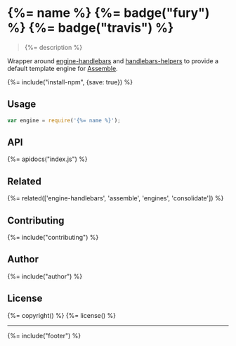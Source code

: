 # {%= name %} {%= badge("fury") %} {%= badge("travis") %}

> {%= description %}

Wrapper around [engine-handlebars] and [handlebars-helpers] to provide a default template engine for [Assemble].

{%= include("install-npm", {save: true}) %}

## Usage

```js
var engine = require('{%= name %}');
```

## API
{%= apidocs("index.js") %}

## Related
{%= related(['engine-handlebars', 'assemble', 'engines', 'consolidate']) %}

## Contributing
{%= include("contributing") %}

## Author
{%= include("author") %}

## License
{%= copyright() %}
{%= license() %}

***

{%= include("footer") %}

[delims]: https://github.com/jonschlinkert/delims "template delimiters"
[engine-handlebars]: https://github.com/jonschlinkert/engine-handlebars
[handlebars-helpers]: https://github.com/assemble/handlebars-helpers
[Assemble]: http://assemble.io
<!-- deps:mocha -->
